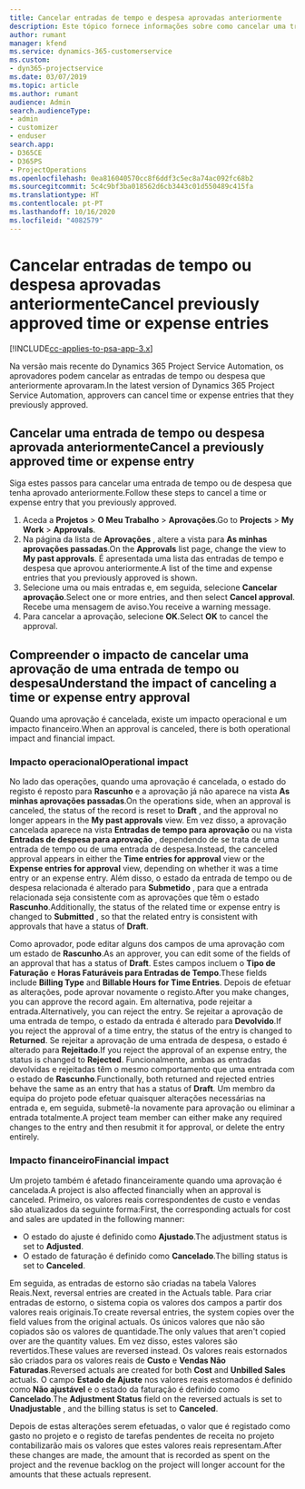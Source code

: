 ```yaml
---
title: Cancelar entradas de tempo e despesa aprovadas anteriormente
description: Este tópico fornece informações sobre como cancelar uma transação de tempo e despesa aprovada do projeto.
author: rumant
manager: kfend
ms.service: dynamics-365-customerservice
ms.custom:
- dyn365-projectservice
ms.date: 03/07/2019
ms.topic: article
ms.author: rumant
audience: Admin
search.audienceType:
- admin
- customizer
- enduser
search.app:
- D365CE
- D365PS
- ProjectOperations
ms.openlocfilehash: 0ea816040570cc8f6ddf3c5ec8a74ac092fc68b2
ms.sourcegitcommit: 5c4c9bf3ba018562d6cb3443c01d550489c415fa
ms.translationtype: HT
ms.contentlocale: pt-PT
ms.lasthandoff: 10/16/2020
ms.locfileid: "4082579"
---
```

# <a name="cancel-previously-approved-time-or-expense-entries"></a><span data-ttu-id="e9f5c-103">Cancelar entradas de tempo ou despesa aprovadas anteriormente</span><span class="sxs-lookup"><span data-stu-id="e9f5c-103">Cancel previously approved time or expense entries</span></span>

[!INCLUDE[cc-applies-to-psa-app-3.x](../includes/cc-applies-to-psa-app-3x.md)]

<span data-ttu-id="e9f5c-104">Na versão mais recente do Dynamics 365 Project Service Automation, os aprovadores podem cancelar as entradas de tempo ou despesa que anteriormente aprovaram.</span><span class="sxs-lookup"><span data-stu-id="e9f5c-104">In the latest version of Dynamics 365 Project Service Automation, approvers can cancel time or expense entries that they previously approved.</span></span>

## <a name="cancel-a-previously-approved-time-or-expense-entry"></a><span data-ttu-id="e9f5c-105">Cancelar uma entrada de tempo ou despesa aprovada anteriormente</span><span class="sxs-lookup"><span data-stu-id="e9f5c-105">Cancel a previously approved time or expense entry</span></span>

<span data-ttu-id="e9f5c-106">Siga estes passos para cancelar uma entrada de tempo ou de despesa que tenha aprovado anteriormente.</span><span class="sxs-lookup"><span data-stu-id="e9f5c-106">Follow these steps to cancel a time or expense entry that you previously approved.</span></span>

1. <span data-ttu-id="e9f5c-107">Aceda a **Projetos** \> **O Meu Trabalho** \> **Aprovações**.</span><span class="sxs-lookup"><span data-stu-id="e9f5c-107">Go to **Projects** \> **My Work** \> **Approvals**.</span></span>
2. <span data-ttu-id="e9f5c-108">Na página da lista de **Aprovações** , altere a vista para **As minhas aprovações passadas**.</span><span class="sxs-lookup"><span data-stu-id="e9f5c-108">On the **Approvals** list page, change the view to **My past approvals**.</span></span> <span data-ttu-id="e9f5c-109">É apresentada uma lista das entradas de tempo e despesa que aprovou anteriormente.</span><span class="sxs-lookup"><span data-stu-id="e9f5c-109">A list of the time and expense entries that you previously approved is shown.</span></span>
3. <span data-ttu-id="e9f5c-110">Selecione uma ou mais entradas e, em seguida, selecione **Cancelar aprovação**.</span><span class="sxs-lookup"><span data-stu-id="e9f5c-110">Select one or more entries, and then select **Cancel approval**.</span></span> <span data-ttu-id="e9f5c-111">Recebe uma mensagem de aviso.</span><span class="sxs-lookup"><span data-stu-id="e9f5c-111">You receive a warning message.</span></span>
4. <span data-ttu-id="e9f5c-112">Para cancelar a aprovação, selecione **OK**.</span><span class="sxs-lookup"><span data-stu-id="e9f5c-112">Select **OK** to cancel the approval.</span></span>

## <a name="understand-the-impact-of-canceling-a-time-or-expense-entry-approval"></a><span data-ttu-id="e9f5c-113">Compreender o impacto de cancelar uma aprovação de uma entrada de tempo ou despesa</span><span class="sxs-lookup"><span data-stu-id="e9f5c-113">Understand the impact of canceling a time or expense entry approval</span></span>

<span data-ttu-id="e9f5c-114">Quando uma aprovação é cancelada, existe um impacto operacional e um impacto financeiro.</span><span class="sxs-lookup"><span data-stu-id="e9f5c-114">When an approval is canceled, there is both operational impact and financial impact.</span></span>

### <a name="operational-impact"></a><span data-ttu-id="e9f5c-115">Impacto operacional</span><span class="sxs-lookup"><span data-stu-id="e9f5c-115">Operational impact</span></span>

<span data-ttu-id="e9f5c-116">No lado das operações, quando uma aprovação é cancelada, o estado do registo é reposto para **Rascunho** e a aprovação já não aparece na vista **As minhas aprovações passadas**.</span><span class="sxs-lookup"><span data-stu-id="e9f5c-116">On the operations side, when an approval is canceled, the status of the record is reset to **Draft** , and the approval no longer appears in the **My past approvals** view.</span></span> <span data-ttu-id="e9f5c-117">Em vez disso, a aprovação cancelada aparece na vista **Entradas de tempo para aprovação** ou na vista **Entradas de despesa para aprovação** , dependendo de se trata de uma entrada de tempo ou de uma entrada de despesa.</span><span class="sxs-lookup"><span data-stu-id="e9f5c-117">Instead, the canceled approval appears in either the **Time entries for approval** view or the **Expense entries for approval** view, depending on whether it was a time entry or an expense entry.</span></span> <span data-ttu-id="e9f5c-118">Além disso, o estado da entrada de tempo ou de despesa relacionada é alterado para **Submetido** , para que a entrada relacionada seja consistente com as aprovações que têm o estado **Rascunho**.</span><span class="sxs-lookup"><span data-stu-id="e9f5c-118">Additionally, the status of the related time or expense entry is changed to **Submitted** , so that the related entry is consistent with approvals that have a status of **Draft**.</span></span>

<span data-ttu-id="e9f5c-119">Como aprovador, pode editar alguns dos campos de uma aprovação com um estado de **Rascunho**.</span><span class="sxs-lookup"><span data-stu-id="e9f5c-119">As an approver, you can edit some of the fields of an approval that has a status of **Draft**.</span></span> <span data-ttu-id="e9f5c-120">Estes campos incluem o **Tipo de Faturação** e **Horas Faturáveis para Entradas de Tempo**.</span><span class="sxs-lookup"><span data-stu-id="e9f5c-120">These fields include **Billing Type** and **Billable Hours for Time Entries**.</span></span> <span data-ttu-id="e9f5c-121">Depois de efetuar as alterações, pode aprovar novamente o registo.</span><span class="sxs-lookup"><span data-stu-id="e9f5c-121">After you make changes, you can approve the record again.</span></span> <span data-ttu-id="e9f5c-122">Em alternativa, pode rejeitar a entrada.</span><span class="sxs-lookup"><span data-stu-id="e9f5c-122">Alternatively, you can reject the entry.</span></span> <span data-ttu-id="e9f5c-123">Se rejeitar a aprovação de uma entrada de tempo, o estado da entrada é alterado para **Devolvido**.</span><span class="sxs-lookup"><span data-stu-id="e9f5c-123">If you reject the approval of a time entry, the status of the entry is changed to **Returned**.</span></span> <span data-ttu-id="e9f5c-124">Se rejeitar a aprovação de uma entrada de despesa, o estado é alterado para **Rejeitado**.</span><span class="sxs-lookup"><span data-stu-id="e9f5c-124">If you reject the approval of an expense entry, the status is changed to **Rejected**.</span></span> <span data-ttu-id="e9f5c-125">Funcionalmente, ambas as entradas devolvidas e rejeitadas têm o mesmo comportamento que uma entrada com o estado de **Rascunho**.</span><span class="sxs-lookup"><span data-stu-id="e9f5c-125">Functionally, both returned and rejected entries behave the same as an entry that has a status of **Draft**.</span></span> <span data-ttu-id="e9f5c-126">Um membro da equipa do projeto pode efetuar quaisquer alterações necessárias na entrada e, em seguida, submetê-la novamente para aprovação ou eliminar a entrada totalmente.</span><span class="sxs-lookup"><span data-stu-id="e9f5c-126">A project team member can either make any required changes to the entry and then resubmit it for approval, or delete the entry entirely.</span></span>

### <a name="financial-impact"></a><span data-ttu-id="e9f5c-127">Impacto financeiro</span><span class="sxs-lookup"><span data-stu-id="e9f5c-127">Financial impact</span></span>

<span data-ttu-id="e9f5c-128">Um projeto também é afetado financeiramente quando uma aprovação é cancelada.</span><span class="sxs-lookup"><span data-stu-id="e9f5c-128">A project is also affected financially when an approval is canceled.</span></span> <span data-ttu-id="e9f5c-129">Primeiro, os valores reais correspondentes de custo e vendas são atualizados da seguinte forma:</span><span class="sxs-lookup"><span data-stu-id="e9f5c-129">First, the corresponding actuals for cost and sales are updated in the following manner:</span></span>

- <span data-ttu-id="e9f5c-130">O estado do ajuste é definido como **Ajustado**.</span><span class="sxs-lookup"><span data-stu-id="e9f5c-130">The adjustment status is set to **Adjusted**.</span></span>
- <span data-ttu-id="e9f5c-131">O estado de faturação é definido como **Cancelado**.</span><span class="sxs-lookup"><span data-stu-id="e9f5c-131">The billing status is set to **Canceled**.</span></span>

<span data-ttu-id="e9f5c-132">Em seguida, as entradas de estorno são criadas na tabela Valores Reais.</span><span class="sxs-lookup"><span data-stu-id="e9f5c-132">Next, reversal entries are created in the Actuals table.</span></span> <span data-ttu-id="e9f5c-133">Para criar entradas de estorno, o sistema copia os valores dos campos a partir dos valores reais originais.</span><span class="sxs-lookup"><span data-stu-id="e9f5c-133">To create reversal entries, the system copies over the field values from the original actuals.</span></span> <span data-ttu-id="e9f5c-134">Os únicos valores que não são copiados são os valores de quantidade.</span><span class="sxs-lookup"><span data-stu-id="e9f5c-134">The only values that aren't copied over are the quantity values.</span></span> <span data-ttu-id="e9f5c-135">Em vez disso, estes valores são revertidos.</span><span class="sxs-lookup"><span data-stu-id="e9f5c-135">These values are reversed instead.</span></span> <span data-ttu-id="e9f5c-136">Os valores reais estornados são criados para os valores reais de **Custo** e **Vendas Não Faturadas**.</span><span class="sxs-lookup"><span data-stu-id="e9f5c-136">Reversed actuals are created for both **Cost** and **Unbilled Sales** actuals.</span></span> <span data-ttu-id="e9f5c-137">O campo **Estado de Ajuste** nos valores reais estornados é definido como **Não ajustável** e o estado da faturação é definido como **Cancelado**.</span><span class="sxs-lookup"><span data-stu-id="e9f5c-137">The **Adjustment Status** field on the reversed actuals is set to **Unadjustable** , and the billing status is set to **Canceled**.</span></span>

<span data-ttu-id="e9f5c-138">Depois de estas alterações serem efetuadas, o valor que é registado como gasto no projeto e o registo de tarefas pendentes de receita no projeto contabilizarão mais os valores que estes valores reais representam.</span><span class="sxs-lookup"><span data-stu-id="e9f5c-138">After these changes are made, the amount that is recorded as spent on the project and the revenue backlog on the project will longer account for the amounts that these actuals represent.</span></span>
